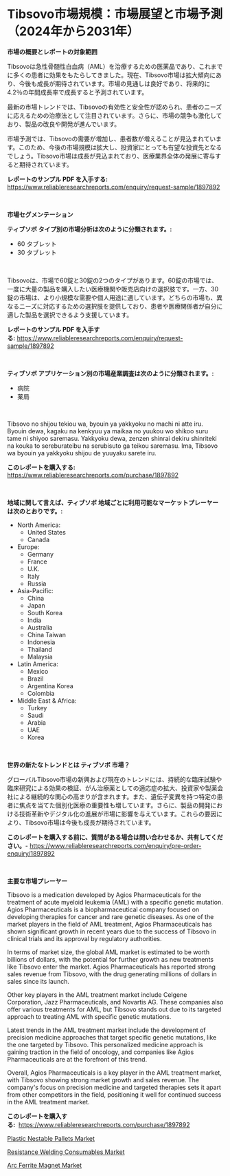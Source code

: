 <p><h1>Tibsovo市場規模：市場展望と市場予測（2024年から2031年）</h1></p><p><strong>市場の概要とレポートの対象範囲</strong></p>
<p><p>Tibsovoは急性骨髄性白血病（AML）を治療するための医薬品であり、これまでに多くの患者に効果をもたらしてきました。現在、Tibsovo市場は拡大傾向にあり、今後も成長が期待されています。市場の見通しは良好であり、将来的に4.2％の年間成長率で成長すると予測されています。</p><p>最新の市場トレンドでは、Tibsovoの有効性と安全性が認められ、患者のニーズに応えるための治療法として注目されています。さらに、市場の競争も激化しており、製品の改良や開発が進んでいます。</p><p>市場予測では、Tibsovoの需要が増加し、患者数が増えることが見込まれています。このため、今後の市場規模は拡大し、投資家にとっても有望な投資先となるでしょう。Tibsovo市場は成長が見込まれており、医療業界全体の発展に寄与すると期待されています。</p></p>
<p><strong>レポートのサンプル PDF を入手する:</strong> <a href="https://www.reliableresearchreports.com/enquiry/request-sample/1897892">https://www.reliableresearchreports.com/enquiry/request-sample/1897892</a></p>
<p>&nbsp;</p>
<p><strong>市場セグメンテーション</strong></p>
<p><strong>ティブソボ タイプ別の市場分析は次のように分類されます。:</strong></p>
<p><ul><li>60 タブレット</li><li>30 タブレット</li></ul></p>
<p>&nbsp;</p>
<p><p>Tibsovoは、市場で60錠と30錠の2つのタイプがあります。60錠の市場では、一度に大量の製品を購入したい医療機関や販売店向けの選択肢です。一方、30錠の市場は、より小規模な需要や個人用途に適しています。どちらの市場も、異なるニーズに対応するための選択肢を提供しており、患者や医療関係者が自分に適した製品を選択できるよう支援しています。</p></p>
<p><strong>レポートのサンプル PDF を入手する:</strong>&nbsp;<a href="https://www.reliableresearchreports.com/enquiry/request-sample/1897892">https://www.reliableresearchreports.com/enquiry/request-sample/1897892</a></p>
<p>&nbsp;</p>
<p><strong> ティブソボ アプリケーション別の市場産業調査は次のように分類されます。:</strong></p>
<p><ul><li>病院</li><li>薬局</li></ul></p>
<p>&nbsp;</p>
<p><p>Tibsovo no shijou tekiou wa, byouin ya yakkyoku no machi ni atte iru. Byouin dewa, kagaku na kenkyuu ya maikaa no yuukou wo shikoo suru tame ni shiyoo saremasu. Yakkyoku dewa, zenzen shinrai dekiru shinriteki na kouka to sereburateibu na serubisuto ga teikou saremasu. Ima, Tibsovo wa byouin ya yakkyoku shijou de yuuyaku sarete iru.</p></p>
<p><strong>このレポートを購入する:</strong>&nbsp; <a href="https://www.reliableresearchreports.com/purchase/1897892">https://www.reliableresearchreports.com/purchase/1897892</a></p>
<p>&nbsp;</p>
<p><strong>地域に関して言えば、ティブソボ 地域ごとに利用可能なマーケットプレーヤーは次のとおりです。:</strong></p>
<p><ul>
    <li>
        North America:
        <ul>
            <li>United States</li>
            <li>Canada</li>
        </ul>
    </li>
    <li>
        Europe:
        <ul>
            <li>Germany</li>
            <li>France</li>
            <li>U.K.</li>
            <li>Italy</li>
            <li>Russia</li>
        </ul>
    </li>
    <li>
        Asia-Pacific:
        <ul>
            <li>China</li>
            <li>Japan</li>
            <li>South Korea</li>
            <li>India</li>
            <li>Australia</li>
            <li>China Taiwan</li>
            <li>Indonesia</li>
            <li>Thailand</li>
            <li>Malaysia</li>
        </ul>
    </li>
    <li>
        Latin America:
        <ul>
            <li>Mexico</li>
            <li>Brazil</li>
            <li>Argentina Korea</li>
            <li>Colombia</li>
        </ul>
    </li>
    <li>
        Middle East & Africa:
        <ul>
            <li>Turkey</li>
            <li>Saudi</li>
            <li>Arabia</li>
            <li>UAE</li>
            <li>Korea</li>
        </ul>
    </li>
    </ul></p>
<p>&nbsp;</p>
<p><strong>世界の新たなトレンドとは ティブソボ 市場？</strong></p>
<p><p>グローバルTibsovo市場の新興および現在のトレンドには、持続的な臨床試験や臨床研究による効果の検証、がん治療薬としての適応症の拡大、投資家や製薬会社による継続的な関心の高まりが含まれます。また、遺伝子変異を持つ特定の患者に焦点を当てた個別化医療の重要性も増しています。さらに、製品の開発における技術革新やデジタル化の進展が市場に影響を与えています。これらの要因により、Tibsovo市場は今後も成長が期待されています。</p></p>
<p><strong>このレポートを購入する前に、質問がある場合は問い合わせるか、共有してください。</strong>- <a href="https://www.reliableresearchreports.com/enquiry/pre-order-enquiry/1897892">https://www.reliableresearchreports.com/enquiry/pre-order-enquiry/1897892</a></p>
<p>&nbsp;</p>
<p><strong>主要な市場プレーヤー</strong></p>
<p><p>Tibsovo is a medication developed by Agios Pharmaceuticals for the treatment of acute myeloid leukemia (AML) with a specific genetic mutation. Agios Pharmaceuticals is a biopharmaceutical company focused on developing therapies for cancer and rare genetic diseases. As one of the market players in the field of AML treatment, Agios Pharmaceuticals has shown significant growth in recent years due to the success of Tibsovo in clinical trials and its approval by regulatory authorities.</p><p>In terms of market size, the global AML market is estimated to be worth billions of dollars, with the potential for further growth as new treatments like Tibsovo enter the market. Agios Pharmaceuticals has reported strong sales revenue from Tibsovo, with the drug generating millions of dollars in sales since its launch.</p><p>Other key players in the AML treatment market include Celgene Corporation, Jazz Pharmaceuticals, and Novartis AG. These companies also offer various treatments for AML, but Tibsovo stands out due to its targeted approach to treating AML with specific genetic mutations.</p><p>Latest trends in the AML treatment market include the development of precision medicine approaches that target specific genetic mutations, like the one targeted by Tibsovo. This personalized medicine approach is gaining traction in the field of oncology, and companies like Agios Pharmaceuticals are at the forefront of this trend.</p><p>Overall, Agios Pharmaceuticals is a key player in the AML treatment market, with Tibsovo showing strong market growth and sales revenue. The company's focus on precision medicine and targeted therapies sets it apart from other competitors in the field, positioning it well for continued success in the AML treatment market.</p></p>
<p><strong>このレポートを購入する:</strong>&nbsp;&nbsp;<a href="https://www.reliableresearchreports.com/purchase/1897892">https://www.reliableresearchreports.com/purchase/1897892</a></p>
<p><p><a href="https://github.com/Sarissaschmalingtr6fz2739/Market-Research-Report-List-1/blob/main/plastic-nestable-pallets-market.md">Plastic Nestable Pallets Market</a></p><p><a href="https://github.com/jodemen/Market-Research-Report-List-1/blob/main/resistance-welding-consumables-market.md">Resistance Welding Consumables Market</a></p><p><a href="https://github.com/jj19131/Market-Research-Report-List-1/blob/main/arc-ferrite-magnet-market.md">Arc Ferrite Magnet Market</a></p></p>